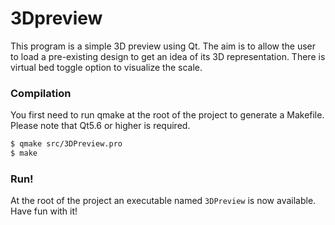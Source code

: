# 3Dpreview

This program is a simple 3D preview using Qt. The aim is to allow the user to load a pre-existing design to get an idea of its 3D representation. There is virtual bed toggle option to visualize the scale.

### Compilation
You first need to run qmake at the root of the project to generate a Makefile. Please note that Qt5.6 or higher is required.

```sh
$ qmake src/3DPreview.pro
$ make
```

### Run!
At the root of the project an executable named `3DPreview` is now available. Have fun with it!
